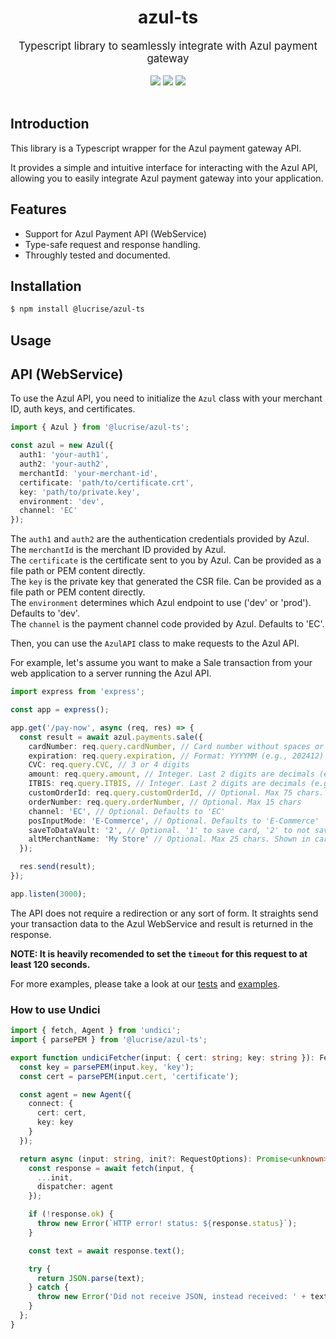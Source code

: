<div align="center">
    <h1>azul-ts</h1>
    <big>Typescript library to seamlessly integrate with Azul payment gateway</big>
    <div>
    <br/>
        <a href="https://github.com/lucrise-llc/azul-ts/pulse"><img src="https://img.shields.io/github/last-commit/lucrise-llc/azul-ts.svg"/></a>
        <a href="https://github.com/lucrise-llc/azul-ts/pulls"><img src="https://img.shields.io/github/issues-pr/lucrise-llc/azul-ts.svg"/></a>
        <a href="https://github.com/lucrise-llc/azul-ts/issues"><img src="https://img.shields.io/github/issues-closed/lucrise-llc/azul-ts.svg"/></a>
    </div>
</div>
<br/>
</div>

## Introduction

This library is a Typescript wrapper for the Azul payment gateway API.

It provides a simple and intuitive interface for interacting with the Azul API, allowing you to easily integrate Azul payment gateway into your application.

## Features

- Support for Azul Payment API (WebService)
- Type-safe request and response handling.
- Throughly tested and documented.

## Installation

```bash
$ npm install @lucrise/azul-ts
```

## Usage

## API (WebService)

To use the Azul API, you need to initialize the `Azul` class with your merchant ID, auth keys, and certificates.

```typescript
import { Azul } from '@lucrise/azul-ts';

const azul = new Azul({
  auth1: 'your-auth1',
  auth2: 'your-auth2',
  merchantId: 'your-merchant-id',
  certificate: 'path/to/certificate.crt',
  key: 'path/to/private.key',
  environment: 'dev',
  channel: 'EC'
});
```

The `auth1` and `auth2` are the authentication credentials provided by Azul.<br/>
The `merchantId` is the merchant ID provided by Azul.<br/>
The `certificate` is the certificate sent to you by Azul. Can be provided as a file path or PEM content directly.<br/>
The `key` is the private key that generated the CSR file. Can be provided as a file path or PEM content directly.<br/>
The `environment` determines which Azul endpoint to use ('dev' or 'prod'). Defaults to 'dev'.<br/>
The `channel` is the payment channel code provided by Azul. Defaults to 'EC'.<br/>

Then, you can use the `AzulAPI` class to make requests to the Azul API.

For example, let's assume you want to make a Sale transaction from your web application to a server running the Azul API.

```typescript
import express from 'express';

const app = express();

app.get('/pay-now', async (req, res) => {
  const result = await azul.payments.sale({
    cardNumber: req.query.cardNumber, // Card number without spaces or special chars
    expiration: req.query.expiration, // Format: YYYYMM (e.g., 202412)
    CVC: req.query.CVC, // 3 or 4 digits
    amount: req.query.amount, // Integer. Last 2 digits are decimals (e.g., 1000 = $10.00)
    ITBIS: req.query.ITBIS, // Integer. Last 2 digits are decimals (e.g., 100 = $1.00)
    customOrderId: req.query.customOrderId, // Optional. Max 75 chars. Used for payment verification
    orderNumber: req.query.orderNumber, // Optional. Max 15 chars
    channel: 'EC', // Optional. Defaults to 'EC'
    posInputMode: 'E-Commerce', // Optional. Defaults to 'E-Commerce'
    saveToDataVault: '2', // Optional. '1' to save card, '2' to not save
    altMerchantName: 'My Store' // Optional. Max 25 chars. Shown in card statement
  });

  res.send(result);
});

app.listen(3000);
```

The API does not require a redirection or any sort of form. It straights send your transaction data to the Azul WebService and result is returned in the response.

**NOTE: It is heavily recomended to set the `timeout` for this request to at least 120 seconds.**

For more examples, please take a look at our [tests](./tests) and [examples](./examples).

### How to use Undici

```ts
import { fetch, Agent } from 'undici';
import { parsePEM } from '@lucrise/azul-ts';

export function undiciFetcher(input: { cert: string; key: string }): Fetcher {
  const key = parsePEM(input.key, 'key');
  const cert = parsePEM(input.cert, 'certificate');

  const agent = new Agent({
    connect: {
      cert: cert,
      key: key
    }
  });

  return async (input: string, init?: RequestOptions): Promise<unknown> => {
    const response = await fetch(input, {
      ...init,
      dispatcher: agent
    });

    if (!response.ok) {
      throw new Error(`HTTP error! status: ${response.status}`);
    }

    const text = await response.text();

    try {
      return JSON.parse(text);
    } catch {
      throw new Error('Did not receive JSON, instead received: ' + text);
    }
  };
}
```
